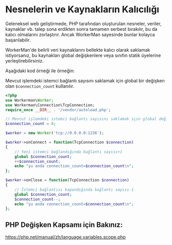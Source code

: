 # Nesnelerin ve Kaynakların Kalıcılığı
Geleneksel web geliştirmede, PHP tarafından oluşturulan nesneler, veriler, kaynaklar vb. talep sona erdikten sonra tamamen serbest bırakılır, bu da kalıcı olmalarını zorlaştırır. Ancak WorkerMan sayesinde bunlar kolayca başarılabilir.

WorkerMan'de belirli veri kaynaklarını bellekte kalıcı olarak saklamak istiyorsanız, bu kaynakları global değişkenlere veya sınıfın statik üyelerine yerleştirebilirsiniz.

Aşağıdaki kod örneği ile örneğin:

Mevcut işlemdeki istemci bağlantı sayısını saklamak için global bir değişken olan `$connection_count` kullanılır.

```php
<?php
use Workerman\Worker;
use Workerman\Connection\TcpConnection;
require_once __DIR__ . '/vendor/autoload.php';

// Mevcut işlemdeki istemci bağlantı sayısını saklamak için global değişken
$connection_count = 0;

$worker = new Worker('tcp://0.0.0.0:1236');

$worker->onConnect = function(TcpConnection $connection)
{
    // Yeni istemci bağlandığında bağlantı sayısı+1
    global $connection_count;
    ++$connection_count;
    echo "şu anda connection_count=$connection_count\n";
};

$worker->onClose = function(TcpConnection $connection)
{
    // İstemci bağlantısı kapandığında bağlantı sayısı-1
    global $connection_count;
    $connection_count--;
    echo "şu anda connection_count=$connection_count\n";
};
```

## PHP Değişken Kapsamı için Bakınız:
https://php.net/manual/zh/language.variables.scope.php
